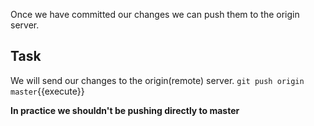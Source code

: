 Once we have committed our changes we can push them to the origin server.

## Task

We will send our changes to the origin(remote) server.
`git push origin master`{{execute}}

**In practice we shouldn't be pushing directly to master**

